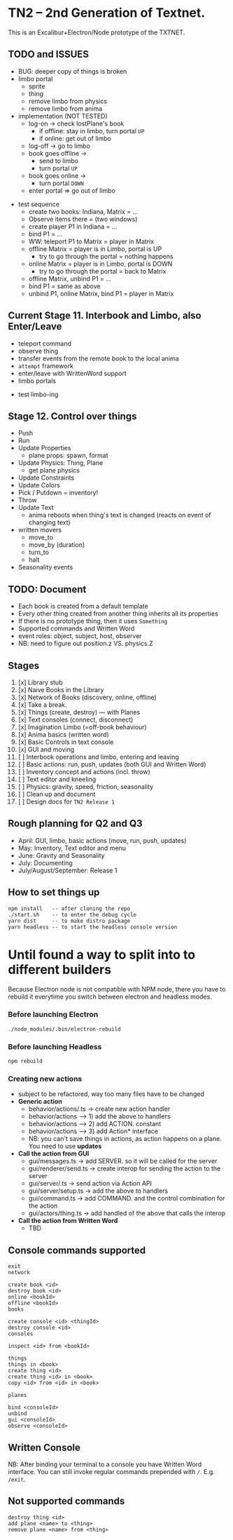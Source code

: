 # TN2 – 2nd Generation of Textnet.

This is an Excalibur+Electron/Node prototype of the TXTNET.

## TODO and ISSUES
+ BUG: deeper copy of things is broken
+ limbo portal
    + sprite
    + thing
    + remove limbo from physics
    + remove limbo from anima
+ implementation (NOT TESTED)
    + log-on -> check lostPlane's book
        + if offline: stay in limbo, turn portal `UP`
        + if online:  get out of limbo
    + log-off -> go to limbo
    + book goes offline ->
        + send to limbo
        + turn portal `UP`
    + book goes online ->
        + turn portal `DOWN`
    + enter portal => go out of limbo
- test sequence
    - create two books: Indiana, Matrix = ... 
    - Observe items there               = (two windows)
    - create player P1 in Indiana       = ...
    - bind P1                           = ...
    - WW: teleport P1 to Matrix         = player in Matrix
    - offline Matrix                    = player is in Limbo, portal is UP
        - try to go through the portal  = nothing happens
    - online Matrix                     = player is in Limbo, portal is DOWN
        - try to go through the portal  = back to Matrix
    - offline Matrix, unbind P1         = ...
    - bind P1                           = same as above
    - unbind P1, online Matrix, bind P1 = player in Matrix


## Current Stage 11. Interbook and Limbo, also Enter/Leave
+ teleport command
+ observe thing
+ transfer events from the remote book to the local anima
+ `attempt` framework
+ enter/leave with WrittenWord support
+ limbo portals
- test limbo-ing

## Stage 12. Control over things
- Push
- Run
- Update Properties
    - plane props: spawn, format
- Update Physics: Thing, Plane
    - get plane physics
- Update Constraints
- Update Colors
- Pick / Putdown = inventory!
- Throw
- Update Text
    - anima reboots when thing's text is changed (reacts on event of changing text)
- written movers
    - move_to
    - move_by (duration)
    - turn_to 
    - halt
- Seasonality events

## TODO: Document
- Each book is created from a default template
- Every other thing created from another thing inherits all its properties
- If there is no prototype thing, then it uses `Something`
- Supported commands and Written Word
- event roles: object, subject, host, observer
- NB: need to figure out position.z VS. physics.Z

## Stages
1. [x] Library stub
2. [x] Naive Books in the Library
3. [x] Network of Books (discovery, online, offline)
4. [x] Take a break.
5. [x] Things (create, destroy) — with Planes
6. [x] Text consoles (connect, disconnect)
7. [x] Imagination Limbo (=off-book behaviour)
8. [x] Anima basics (written word)
9. [x] Basic Controls in text console
10. [x] GUI and moving
11. [ ] Interbook operations and limbo, entering and leaving
12. [ ] Basic actions: run, push, updates (both GUI and Written Word)
13. [ ] Inventory concept and actions (incl. throw)
14. [ ] Text editor and kneeling
15. [ ] Physics: gravity, speed, friction, seasonality
16. [ ] Clean up and document
17. [ ] Design docs for `TN2 Release 1`

## Rough planning for Q2 and Q3
- April: GUI, limbo, basic actions (move, run, push, updates)
- May: Inventory, Text editor and menu
- June: Gravity and Seasonality 
- July: Documenting
- July/August/September: Release 1


## How to set things up
    npm install   -- after cloning the repo
    ./start.sh    -- to enter the debug cycle
    yarn dist     -- to make distro package
    yarn headless -- to start the headless console version

# Until found a way to split into to different builders
Because Electron node is not compatible with NPM node, there you have to rebuild it everytime you switch between electron and headless modes.

### Before launching Electron
    ./node_modules/.bin/electron-rebuild
### Before launching Headless
    npm rebuild


### Creating new actions
- subject to be refactored, way too many files have to be changed
- **Generic action**
    - behavior/actions/<action>.ts -> create new action handler
    - behavior/actions —> 1) add the above to handlers
    - behavior/actions —> 2) add ACTION.<action> constant
    - behavior/actions —> 3) add Action* interface
    - NB: you can't save things in actions, as action happens on a plane. You need to use **updates**
- **Call the action from GUI**
    - gui/messages.ts -> add SERVER.<action> so it will be called for the server
    - gui/renderer/send.ts -> create interop for sending the action to the server
    - gui/server/<action>.ts -> send action via Action API
    - gui/server/setup.ts -> add the above to handlers
    - gui/command.ts -> add COMMAND.<action> and the control combination for the action
    - gui/actors/thing.ts -> add handled of the above that calls the interop
- **Call the action from Written Word**
    - TBD


## Console commands supported
    exit
    network

    create book <id>
    destroy book <id>
    online <bookId>
    offline <bookId>
    books

    create console <id> <thingId>
    destroy console <id>
    consoles

    inspect <id> from <bookId>

    things
    things in <book>
    create thing <id>
    create thing <id> in <book>
    copy <id> from <id> in <book>

    planes

    bind <consoleId>
    unbind
    gui <consoleId>
    observe <consoleId>

## Written Console
NB: After binding your terminal to a console you have Written Word interface.
You can still invoke regular commands prepended with `/`. E.g. `/exit`.

## Not supported commands
    destroy thing <id>
    add plane <name> to <thing>
    remove plane <name> from <thing>
